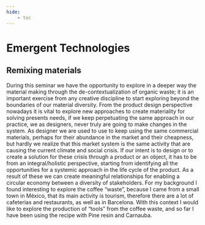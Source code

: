 ```yaml
---
hide:
    - toc
---
```


# Emergent Technologies


## Remixing materials


During this seminar we have the opportunity to explore in a deeper way the material making through the de-contextualization of organic waste; it is an important exercise from any creative discipline to start exploring beyond the boundaries of our material diversity. From the product design perspective nowadays it is vital to explore new approaches to create materiality for solving presents needs, if we keep perpetuating the same approach in our practice, we as designers, never truly are going to make changes in the system.
As designer we are used to use to keep using the same commercial materials, perhaps for their abundance in the market and their cheapness, but hardly we realize that this market system is the same activity that are causing the current climate and social crisis.
If our intent is to design or to create a solution for these crisis through a product or an object, it has to be from an integral/holistic perspective, starting from identifying all the opportunities for a systemic approach in the life cycle of the product. As a result of these we can create meaningful relationships for enabling a circular economy between a diversity of stakeholders.
For my background I found interesting to explore the coffee “waste”, because I came from a small town in México, that its main activity is tourism, therefore there are a lot of cafeterias and restaurants, as well as in Barcelona. With this context I would like to explore the production of “tools” from the coffee waste, and so far I have been using the recipe with Pine resin and Carnauba.
